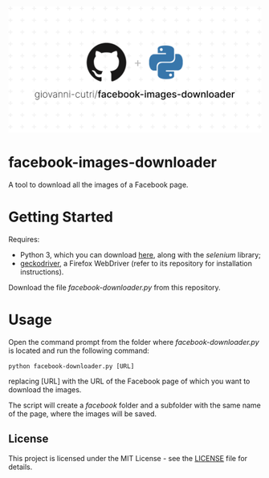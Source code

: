 ![Socialify](https://github.com/giovanni-cutri/facebook-images-downloader/blob/main/resources/socialify.png)

# facebook-images-downloader
 A tool to download all the images of a Facebook page.

# Getting Started

Requires:
- Python 3, which you can download [here](https://www.python.org/downloads/), along with the *selenium* library;
- [geckodriver](https://github.com/mozilla/geckodriver), a Firefox WebDriver (refer to its repository for installation instructions).

Download the file *facebook-downloader.py* from this repository.

# Usage

Open the command prompt from the folder where *facebook-downloader.py* is located and run the following command:

````
python facebook-downloader.py [URL]
````

replacing [URL] with the URL of the Facebook page of which you want to download the images.

The script will create a *facebook* folder and a subfolder with the same name of the page, where the images will be saved.

## License

This project is licensed under the MIT License - see the [LICENSE]([https://github.com/giovanni-cutri/flashpoint-playlist-from-submissions/blob/main/LICENSE](https://github.com/giovanni-cutri/facebook-images-downloader/blob/main/LICENSE)) file for details.
